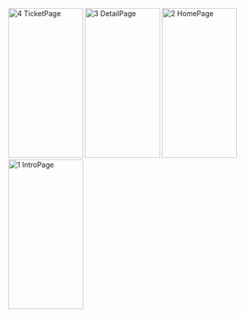 <img width="150" height="300" alt="4 TicketPage" src="https://github.com/user-attachments/assets/677bf3cc-d0eb-4bbf-9c98-0ee3e1bc319d" />
<img width="150" height="300" alt="3 DetailPage" src="https://github.com/user-attachments/assets/dfaf67ee-a2f9-450c-956e-25cf75e3c680" />
<img width="150" height="300" alt="2 HomePage" src="https://github.com/user-attachments/assets/75caa92c-be9b-4270-8617-bc23f9cf879c" />
<img width="150" height="300" alt="1 IntroPage" src="https://github.com/user-attachments/assets/706a76bb-95ab-42b3-8529-dd8387ab129e" />
